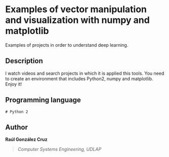 # Examples of vector manipulation and visualization with numpy and matplotlib
Examples of projects in order to understand deep learning.

## Description
I watch videos and search projects in which it is applied this tools. You need to create an environment that includes Python2, numpy and matplotlib. Enjoy it!

## Programming language
```[python2]
# Python 2
```

## Author
**Raúl González Cruz**
>*Computer Systems Engineering, UDLAP*
